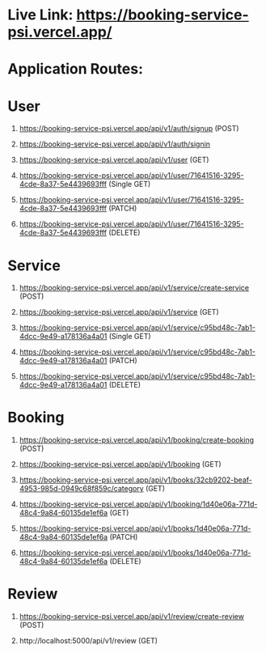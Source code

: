 # Live Link: https://booking-service-psi.vercel.app/

# Application Routes:

# User

1. https://booking-service-psi.vercel.app/api/v1/auth/signup (POST)

2. https://booking-service-psi.vercel.app/api/v1/auth/signin

3. https://booking-service-psi.vercel.app/api/v1/user (GET)

4. https://booking-service-psi.vercel.app/api/v1/user/71641516-3295-4cde-8a37-5e4439693fff (Single GET)

5. https://booking-service-psi.vercel.app/api/v1/user/71641516-3295-4cde-8a37-5e4439693fff (PATCH)

6. https://booking-service-psi.vercel.app/api/v1/user/71641516-3295-4cde-8a37-5e4439693fff (DELETE)

<!-- ============ -->

# Service

1. https://booking-service-psi.vercel.app/api/v1/service/create-service (POST)

2. https://booking-service-psi.vercel.app/api/v1/service (GET)

3. https://booking-service-psi.vercel.app/api/v1/service/c95bd48c-7ab1-4dcc-9e49-a178136a4a01 (Single GET)

4. https://booking-service-psi.vercel.app/api/v1/service/c95bd48c-7ab1-4dcc-9e49-a178136a4a01 (PATCH)

5. https://booking-service-psi.vercel.app/api/v1/service/c95bd48c-7ab1-4dcc-9e49-a178136a4a01 (DELETE)

<!-- ============= -->

# Booking

1. https://booking-service-psi.vercel.app/api/v1/booking/create-booking (POST)

2. https://booking-service-psi.vercel.app/api/v1/booking (GET)

3. https://booking-service-psi.vercel.app/api/v1/books/32cb9202-beaf-4953-985d-0949c68f859c/category (GET)

4. https://booking-service-psi.vercel.app/api/v1/booking/1d40e06a-771d-48c4-9a84-60135de1ef6a (GET)

5. https://booking-service-psi.vercel.app/api/v1/books/1d40e06a-771d-48c4-9a84-60135de1ef6a (PATCH)

6. https://booking-service-psi.vercel.app/api/v1/books/1d40e06a-771d-48c4-9a84-60135de1ef6a (DELETE)

<!-- ================ -->

# Review

1. https://booking-service-psi.vercel.app/api/v1/review/create-review (POST)

2. http://localhost:5000/api/v1/review (GET)
